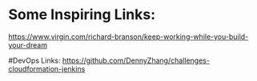 # Some Inspiring Links:
https://www.virgin.com/richard-branson/keep-working-while-you-build-your-dream



#DevOps Links:
https://github.com/DennyZhang/challenges-cloudformation-jenkins
